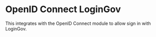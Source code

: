 # OpenID Connect LoginGov

This integrates with the OpenID Connect module to allow sign in with LoginGov.
